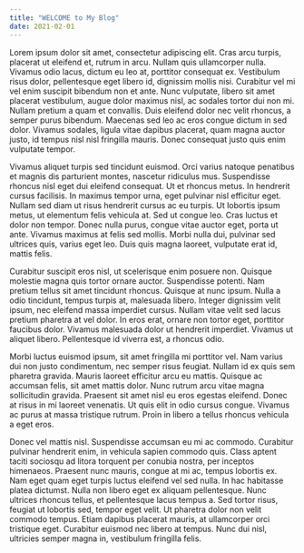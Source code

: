 ```yaml
---
title: "WELCOME to My Blog"
date: 2021-02-01
---
```


Lorem ipsum dolor sit amet, consectetur adipiscing elit. Cras arcu turpis, placerat ut eleifend et, rutrum in arcu. Nullam quis ullamcorper nulla. Vivamus odio lacus, dictum eu leo at, porttitor consequat ex. Vestibulum risus dolor, pellentesque eget libero id, dignissim mollis nisi. Curabitur vel mi vel enim suscipit bibendum non et ante. Nunc vulputate, libero sit amet placerat vestibulum, augue dolor maximus nisl, ac sodales tortor dui non mi. Nullam pretium a quam et convallis. Duis eleifend dolor nec velit rhoncus, a semper purus bibendum. Maecenas sed leo ac eros congue dictum in sed dolor. Vivamus sodales, ligula vitae dapibus placerat, quam magna auctor justo, id tempus nisl nisl fringilla mauris. Donec consequat justo quis enim vulputate tempor.

Vivamus aliquet turpis sed tincidunt euismod. Orci varius natoque penatibus et magnis dis parturient montes, nascetur ridiculus mus. Suspendisse rhoncus nisl eget dui eleifend consequat. Ut et rhoncus metus. In hendrerit cursus facilisis. In maximus tempor urna, eget pulvinar nisl efficitur eget. Nullam sed diam ut risus hendrerit cursus ac eu turpis. Ut lobortis ipsum metus, ut elementum felis vehicula at. Sed ut congue leo. Cras luctus et dolor non tempor. Donec nulla purus, congue vitae auctor eget, porta ut ante. Vivamus maximus at felis sed mollis. Morbi nulla dui, pulvinar sed ultrices quis, varius eget leo. Duis quis magna laoreet, vulputate erat id, mattis felis.

Curabitur suscipit eros nisl, ut scelerisque enim posuere non. Quisque molestie magna quis tortor ornare auctor. Suspendisse potenti. Nam pretium tellus sit amet tincidunt rhoncus. Quisque at nunc ipsum. Nulla a odio tincidunt, tempus turpis at, malesuada libero. Integer dignissim velit ipsum, nec eleifend massa imperdiet cursus. Nullam vitae velit sed lacus pretium pharetra at vel dolor. In eros erat, ornare non tortor eget, porttitor faucibus dolor. Vivamus malesuada dolor ut hendrerit imperdiet. Vivamus ut aliquet libero. Pellentesque id viverra est, a rhoncus odio.

Morbi luctus euismod ipsum, sit amet fringilla mi porttitor vel. Nam varius dui non justo condimentum, nec semper risus feugiat. Nullam id ex quis sem pharetra gravida. Mauris laoreet efficitur arcu eu mattis. Quisque ac accumsan felis, sit amet mattis dolor. Nunc rutrum arcu vitae magna sollicitudin gravida. Praesent sit amet nisl eu eros egestas eleifend. Donec at risus in mi laoreet venenatis. Ut quis elit in odio cursus congue. Vivamus ac purus at massa tristique rutrum. Proin in libero a tellus rhoncus vehicula a eget eros.

Donec vel mattis nisl. Suspendisse accumsan eu mi ac commodo. Curabitur pulvinar hendrerit enim, in vehicula sapien commodo quis. Class aptent taciti sociosqu ad litora torquent per conubia nostra, per inceptos himenaeos. Praesent nunc mauris, congue at mi ac, tempus lobortis ex. Nam eget quam eget turpis luctus eleifend vel sed nulla. In hac habitasse platea dictumst. Nulla non libero eget ex aliquam pellentesque. Nunc ultrices rhoncus tellus, et pellentesque lacus tempus a. Sed tortor risus, feugiat ut lobortis sed, tempor eget velit. Ut pharetra dolor non velit commodo tempus. Etiam dapibus placerat mauris, at ullamcorper orci tristique eget. Curabitur euismod nec libero at tempus. Nunc dui nisl, ultricies semper magna in, vestibulum fringilla felis.
